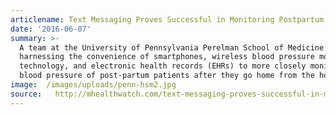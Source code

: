 ```yaml
---
articlename: Text Messaging Proves Successful in Monitoring Postpartum Hypertension
date: '2016-06-07'
summary: >-
  A team at the University of Pennsylvania Perelman School of Medicine is
  harnessing the convenience of smartphones, wireless blood pressure monitoring
  technology, and electronic health records (EHRs) to more closely monitor the
  blood pressure of post-partum patients after they go home from the hospital.
image:  /images/uploads/penn-hsm2.jpg
source:   http://mhealthwatch.com/text-messaging-proves-successful-in-monitoring-postpartum-hypertension-27277/
---
```


